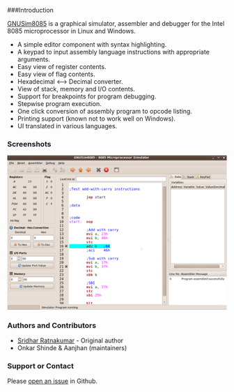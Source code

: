 ###Introduction

[GNUSim8085](https://en.wikipedia.org/wiki/GNUSim8085) is a graphical simulator, assembler and debugger for the Intel 8085 microprocessor in Linux and Windows.

* A simple editor component with syntax highlighting.
* A keypad to input assembly language instructions with appropriate arguments.
* Easy view of register contents.
* Easy view of flag contents.
* Hexadecimal <--> Decimal converter.
* View of stack, memory and I/O contents.
* Support for breakpoints for program debugging.
* Stepwise program execution.
* One click conversion of assembly program to opcode listing.
* Printing support (known not to work well on Windows).
* UI translated in various languages.

### Screenshots
[![Screenshots](/images/screenshots/breakpoints.png)](/screenshots)

### Authors and Contributors

- [Sridhar Ratnakumar](http://srid.ca) - Original author
- Onkar Shinde & Aanjhan (maintainers)

### Support or Contact

Please [open an issue](https://github.com/GNUSim8085/GNUSim8085/issues) in Github.
